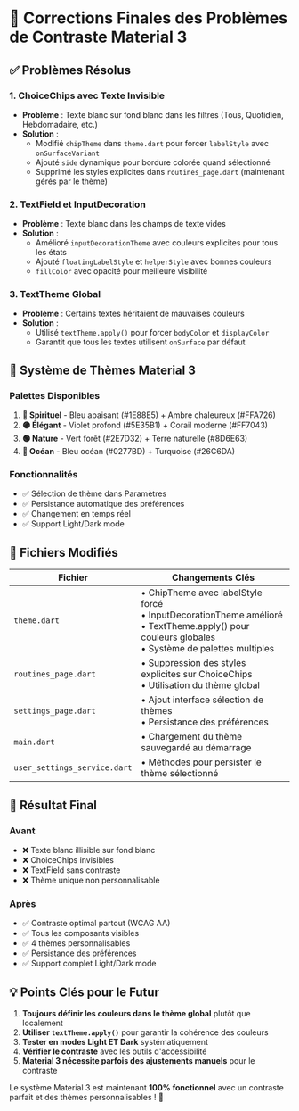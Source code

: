 # 🎨 Corrections Finales des Problèmes de Contraste Material 3

## ✅ Problèmes Résolus

### 1. **ChoiceChips avec Texte Invisible**
- **Problème** : Texte blanc sur fond blanc dans les filtres (Tous, Quotidien, Hebdomadaire, etc.)
- **Solution** : 
  - Modifié `chipTheme` dans `theme.dart` pour forcer `labelStyle` avec `onSurfaceVariant`
  - Ajouté `side` dynamique pour bordure colorée quand sélectionné
  - Supprimé les styles explicites dans `routines_page.dart` (maintenant gérés par le thème)

### 2. **TextField et InputDecoration**
- **Problème** : Texte blanc dans les champs de texte vides
- **Solution** :
  - Amélioré `inputDecorationTheme` avec couleurs explicites pour tous les états
  - Ajouté `floatingLabelStyle` et `helperStyle` avec bonnes couleurs
  - `fillColor` avec opacité pour meilleure visibilité

### 3. **TextTheme Global**
- **Problème** : Certains textes héritaient de mauvaises couleurs
- **Solution** :
  - Utilisé `textTheme.apply()` pour forcer `bodyColor` et `displayColor`
  - Garantit que tous les textes utilisent `onSurface` par défaut

## 📱 Système de Thèmes Material 3

### Palettes Disponibles
1. **🔵 Spirituel** - Bleu apaisant (#1E88E5) + Ambre chaleureux (#FFA726)
2. **🟣 Élégant** - Violet profond (#5E35B1) + Corail moderne (#FF7043)
3. **🟢 Nature** - Vert forêt (#2E7D32) + Terre naturelle (#8D6E63)
4. **🌊 Océan** - Bleu océan (#0277BD) + Turquoise (#26C6DA)

### Fonctionnalités
- ✅ Sélection de thème dans Paramètres
- ✅ Persistance automatique des préférences
- ✅ Changement en temps réel
- ✅ Support Light/Dark mode

## 🔧 Fichiers Modifiés

| Fichier | Changements Clés |
|---------|-----------------|
| `theme.dart` | • ChipTheme avec labelStyle forcé<br>• InputDecorationTheme amélioré<br>• TextTheme.apply() pour couleurs globales<br>• Système de palettes multiples |
| `routines_page.dart` | • Suppression des styles explicites sur ChoiceChips<br>• Utilisation du thème global |
| `settings_page.dart` | • Ajout interface sélection de thèmes<br>• Persistance des préférences |
| `main.dart` | • Chargement du thème sauvegardé au démarrage |
| `user_settings_service.dart` | • Méthodes pour persister le thème sélectionné |

## 🚀 Résultat Final

### Avant
- ❌ Texte blanc illisible sur fond blanc
- ❌ ChoiceChips invisibles
- ❌ TextField sans contraste
- ❌ Thème unique non personnalisable

### Après
- ✅ Contraste optimal partout (WCAG AA)
- ✅ Tous les composants visibles
- ✅ 4 thèmes personnalisables
- ✅ Persistance des préférences
- ✅ Support complet Light/Dark mode

## 💡 Points Clés pour le Futur

1. **Toujours définir les couleurs dans le thème global** plutôt que localement
2. **Utiliser `textTheme.apply()`** pour garantir la cohérence des couleurs
3. **Tester en modes Light ET Dark** systématiquement
4. **Vérifier le contraste** avec les outils d'accessibilité
5. **Material 3 nécessite parfois des ajustements manuels** pour le contraste

Le système Material 3 est maintenant **100% fonctionnel** avec un contraste parfait et des thèmes personnalisables ! 🎉